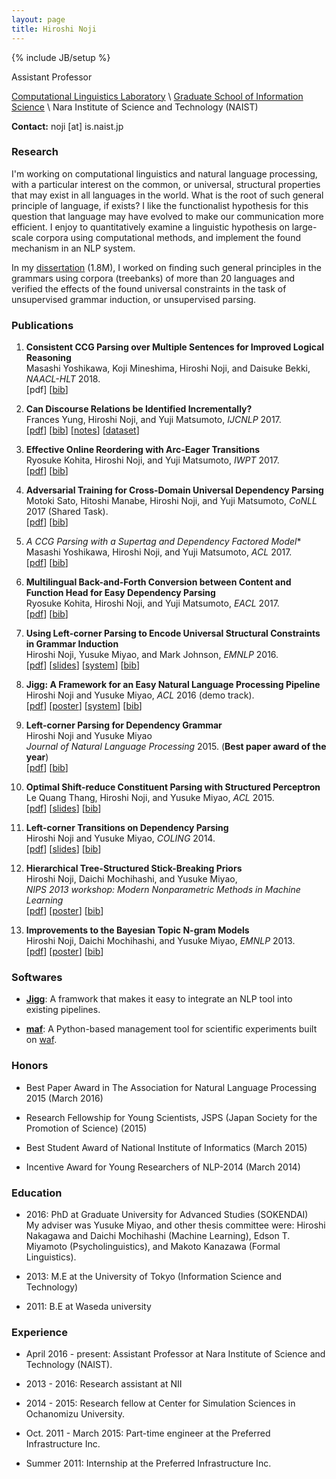 ```yaml
---
layout: page
title: Hiroshi Noji
---
```

{% include JB/setup %}

Assistant Professor

[Computational Linguistics Laboratory](https://cl.naist.jp/en/) \\
[Graduate School of Information Science](http://isw3.naist.jp/home-en.html) \\
Nara Institute of Science and Technology (NAIST)

**Contact:** noji [at] is.naist.jp

### Research

I'm working on computational linguistics and natural language processing, with a particular interest on the common, or universal, structural properties that may exist in all languages in the world.
What is the root of such general principle of language, if exists?
I like the functionalist hypothesis for this question that language may have evolved to make our communication more efficient.
I enjoy to quantitatively examine a linguistic hypothesis on large-scale corpora using computational methods, and implement the found mechanism in an NLP system.

In my [dissertation](https://arxiv.org/pdf/1608.00293v1.pdf) (1.8M), I worked on finding such general principles in the grammars using corpora (treebanks) of more than 20 languages and verified the effects of the found universal constraints in the task of unsupervised grammar induction, or unsupervised parsing.

### Publications

1. **Consistent CCG Parsing over Multiple Sentences for Improved Logical Reasoning**  
   Masashi Yoshikawa, Koji Mineshima, Hiroshi Noji, and Daisuke Bekki, *NAACL-HLT* 2018.  
   [pdf]  [[bib](bibtex.html#yoshikawa-et-al2018a)]  

1. **Can Discourse Relations be Identified Incrementally?**  
   Frances Yung, Hiroshi Noji, and Yuji Matsumoto, *IJCNLP* 2017.  
   [[pdf](http://aclweb.org/anthology/I/I17/I17-2027.pdf)]  [[bib](bibtex.html#yung-noji-matsumoto2017a)]  [[notes](http://aclweb.org/anthology/attachments/I/I17/I17-2027.Notes.pdf)] [[dataset](http://aclweb.org/anthology/attachments/I/I17/I17-2027.Datasets.tgz)]  

1. **Effective Online Reordering with Arc-Eager Transitions**  
   Ryosuke Kohita, Hiroshi Noji, and Yuji Matsumoto, *IWPT* 2017.  
   [[pdf](http://aclweb.org/anthology/W/W17/W17-6313.pdf)]  [[bib](bibtex.html#kohita-noji-matsumoto2017b)]  
  
1. **Adversarial Training for Cross-Domain Universal Dependency Parsing**  
   Motoki Sato, Hitoshi Manabe, Hiroshi Noji, and Yuji Matsumoto, *CoNLL* 2017 (Shared Task).  
   [[pdf](http://universaldependencies.org/conll17/proceedings/pdf/K17-3007.pdf)]  [[bib](bibtex.html#sato-manabe-noji-matsumoto2017a)]  
  
1. **A* CCG Parsing with a Supertag and Dependency Factored Model**  
   Masashi Yoshikawa, Hiroshi Noji, and Yuji Matsumoto, *ACL* 2017.  
   [[pdf](https://arxiv.org/pdf/1704.06936.pdf)]  [[bib](bibtex.html#yoshikawa-noji-matsumoto2017a)]  
  
1. **Multilingual Back-and-Forth Conversion between Content and Function Head for Easy Dependency Parsing**  
   Ryosuke Kohita, Hiroshi Noji, and Yuji Matsumoto, *EACL* 2017.  
   [[pdf](https://www.aclweb.org/anthology/E/E17/E17-2001.pdf)]  [[bib](bibtex.html#kohita-noji-matsumoto2017a)]  
  
1. **Using Left-corner Parsing to Encode Universal Structural Constraints in Grammar Induction**  
   Hiroshi Noji, Yusuke Miyao, and Mark Johnson, *EMNLP* 2016.  
   [[pdf](https://www.aclweb.org/anthology/D/D16/D16-1004.pdf)]  [[slides](slides/emnlp16-slides.pdf)]  [[system](https://github.com/hiroshinoji/lcdmv)]  [[bib](bibtex.html#noji-miyao-johnson2016a)]  
  
1. **Jigg: A Framework for an Easy Natural Language Processing Pipeline**  
   Hiroshi Noji and Yusuke Miyao, *ACL* 2016 (demo track).  
   [[pdf](https://www.aclweb.org/anthology/P/P16/P16-4018.pdf)]  [[poster](posters/acl16-poster.pdf)]  [[system](https://github.com/mynlp/jigg)]  [[bib](bibtex.html#noji-miyao2016a)]  
  
1. **Left-corner Parsing for Dependency Grammar**  
   Hiroshi Noji and Yusuke Miyao  
   *Journal of Natural Language Processing* 2015. (**Best paper award of the year**)  
   [[pdf](https://www.jstage.jst.go.jp/article/imt/11/0/11_116/_pdf)]  [[bib](bibtex.html#noji-miyao2015a)]  
  
1. **Optimal Shift-reduce Constituent Parsing with Structured Perceptron**  
   Le Quang Thang, Hiroshi Noji, and Yusuke Miyao, *ACL* 2015.  
   [[pdf](http://www.aclweb.org/anthology/P15-1148)]  [[slides](slides/acl15-slides.pdf)]  [[bib](bibtex.html#thang-noji-miyao2015a)]  
     
1. **Left-corner Transitions on Dependency Parsing**  
   Hiroshi Noji and Yusuke Miyao, *COLING* 2014.  
   [[pdf](http://anthology.aclweb.org/C/C14/C14-1202.pdf)]  [[slides](slides/coling14-slides.pdf)]  [[bib](bibtex.html#noji-miyao2014a)]  
   
1. **Hierarchical Tree-Structured Stick-Breaking Priors**  
   Hiroshi Noji, Daichi Mochihashi, and Yusuke Miyao,  
   *NIPS 2013 workshop: Modern Nonparametric Methods in Machine Learning*  
   [[pdf](papers/noji_mochihashi_miyao_nips13ws.pdf)]  [[poster](poster/nips13ws-poster.pdf)]  [[bib](bibtex.html#noji-mochihashi-miyao2013b)]  
  
1. **Improvements to the Bayesian Topic N-gram Models**  
   Hiroshi Noji, Daichi Mochihashi, and Yusuke Miyao, *EMNLP* 2013.   
   [[pdf](http://www.aclweb.org/anthology/D13-1118)]  [[poster](poster/emnlp13-poster.pdf)] [[bib](bibtex.html#noji-mochihashi-miyao2013a)]
     
### Softwares

- [**Jigg**](https://github.com/mynlp/jigg): A framwork that makes it easy to integrate an NLP tool into existing pipelines.
  
- [**maf**](https://github.com/pfi/maf): A Python-based management tool for scientific experiments built on [waf](https://github.com/waf-project/waf).


### Honors

- Best Paper Award in The Association for Natural Language Processing 2015 (March 2016)
  
- Research Fellowship for Young Scientists, JSPS (Japan Society for the Promotion of Science) (2015)
  
- Best Student Award of National Institute of Informatics (March 2015)
  
- Incentive Award for Young Researchers of NLP-2014 (March 2014)

### Education

- 2016: PhD at Graduate University for Advanced Studies (SOKENDAI)  
  My adviser was Yusuke Miyao, and other thesis committee were: Hiroshi Nakagawa and Daichi Mochihashi (Machine Learning), Edson T. Miyamoto (Psycholinguistics), and Makoto Kanazawa (Formal Linguistics).
  
- 2013: M.E at the University of Tokyo (Information Science and Technology)
  
- 2011: B.E at Waseda university

### Experience

- April 2016 - present: Assistant Professor at Nara Institute of Science and Technology (NAIST).
  
- 2013 - 2016: Research assistant at NII
  
- 2014 - 2015: Research fellow at Center for Simulation Sciences in Ochanomizu University.
  
- Oct. 2011 - March 2015: Part-time engineer at the Preferred Infrastructure Inc.
  
- Summer 2011: Internship at the Preferred Infrastructure Inc.

